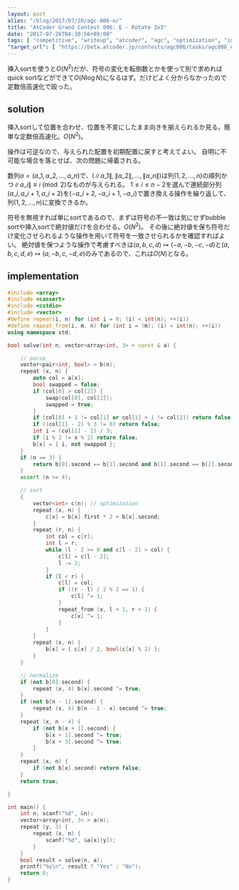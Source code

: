 ```yaml
---
layout: post
alias: "/blog/2017/07/26/agc-006-e/"
title: "AtCoder Grand Contest 006: E - Rotate 3x3"
date: "2017-07-26T04:30:56+09:00"
tags: [ "competitive", "writeup", "atcoder", "agc", "optimization", "insertion-sort" ]
"target_url": [ "https://beta.atcoder.jp/contests/agc006/tasks/agc006_e" ]
---
```


挿入sortを使うと$O(N^2)$だが、符号の変化を転倒数とかを使って別で求めればquick sortなどができて$O(N \log N)$になるはず。だけどよく分からなかったので定数倍高速化で殴った。

## solution

挿入sortして位置を合わせ、位置を不変にしたまま向きを揃えられるか見る。簡単な定数倍高速化。$O(N^2)$。

操作は可逆なので、与えられた配置を初期配置に戻すと考えてよい。
自明に不可能な場合を落とせば、次の問題に帰着される。

数列$a = (a\_1, a\_2, \dots, a\_n)$で、$(\|a\_1\|, \|a\_2\|, \dots, \|a\_n\|)$は列$(1, 2, \dots, n)$の順列かつ$\|a\_i\| \equiv i \pmod{2}$なものが与えられる。
$1 \le i \le n - 2$を選んで連続部分列$(a\_i, a\_{i+1}, a\_{i+2})$を$(- a\_{i+2}, - a\_{i+1}, - a\_i)$で置き換える操作を繰り返して、列$(1, 2, \dots, n)$に変換できるか。

符号を無視すれば単にsortであるので、まずは符号の不一致は気にせずbubble sortや挿入sortで絶対値だけを合わせる。$O(N^2)$。
その後に絶対値を保ち符号だけ変化させられるような操作を用いて符号を一致させられるかを確認すればよい。
絶対値を保つような操作で考慮すべきは$(a, b, c, d) \mapsto (-a, -b, -c, -d)$と$(a, b, c, d, e) \mapsto (a, -b, c, -d, e)$のみであるので、これは$O(N)$となる。

## implementation

``` c++
#include <array>
#include <cassert>
#include <cstdio>
#include <vector>
#define repeat(i, n) for (int i = 0; (i) < int(n); ++(i))
#define repeat_from(i, m, n) for (int i = (m); (i) < int(n); ++(i))
using namespace std;

bool solve(int n, vector<array<int, 3> > const & a) {

    // parse
    vector<pair<int, bool> > b(n);
    repeat (x, n) {
        auto col = a[x];
        bool swapped = false;
        if (col[0] > col[2]) {
            swap(col[0], col[2]);
            swapped = true;
        }
        if (col[0] + 1 != col[1] or col[1] + 1 != col[2]) return false;
        if ((col[1] - 2) % 3 != 0) return false;
        int i = (col[1] - 2) / 3;
        if (i % 2 != x % 2) return false;
        b[x] = { i, not swapped };
    }
    if (n == 3) {
        return b[0].second == b[1].second and b[1].second == b[2].second;
    }
    assert (n >= 4);

    // sort
    {
        vector<int> c(n); // optimization
        repeat (x, n) {
            c[x] = b[x].first * 2 + b[x].second;
        }
        repeat (r, n) {
            int col = c[r];
            int l = r;
            while (l - 2 >= 0 and c[l - 2] > col) {
                c[l] = c[l - 2];
                l -= 2;
            }
            if (l < r) {
                c[l] = col;
                if ((r - l) / 2 % 2 == 1) {
                    c[l] ^= 1;
                }
                repeat_from (x, l + 1, r + 1) {
                    c[x] ^= 1;
                }
            }
        }
        repeat (x, n) {
            b[x] = { c[x] / 2, bool(c[x] % 2) };
        }
    }

    // normalize
    if (not b[0].second) {
        repeat (x, 4) b[x].second ^= true;
    }
    if (not b[n - 1].second) {
        repeat (x, 4) b[n - 1 - x].second ^= true;
    }
    repeat (x, n - 4) {
        if (not b[x + 1].second) {
            b[x + 1].second ^= true;
            b[x + 3].second ^= true;
        }
    }
    repeat (x, n) {
        if (not b[x].second) return false;
    }
    return true;

}

int main() {
    int n; scanf("%d", &n);
    vector<array<int, 3> > a(n);
    repeat (y, 3) {
        repeat (x, n) {
            scanf("%d", &a[x][y]);
        }
    }
    bool result = solve(n, a);
    printf("%s\n", result ? "Yes" : "No");
    return 0;
}
```
